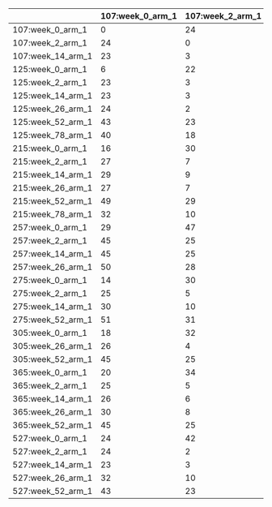  | | 107:week_0_arm_1 | 107:week_2_arm_1 | 107:week_14_arm_1 | 125:week_0_arm_1 | 125:week_2_arm_1 | 125:week_14_arm_1 | 125:week_26_arm_1 | 125:week_52_arm_1 | 125:week_78_arm_1 | 215:week_0_arm_1 | 215:week_2_arm_1 | 215:week_14_arm_1 | 215:week_26_arm_1 | 215:week_52_arm_1 | 215:week_78_arm_1 | 257:week_0_arm_1 | 257:week_2_arm_1 | 257:week_14_arm_1 | 257:week_26_arm_1 | 275:week_0_arm_1 | 275:week_2_arm_1 | 275:week_14_arm_1 | 275:week_52_arm_1 | 305:week_0_arm_1 | 305:week_26_arm_1 | 305:week_52_arm_1 | 365:week_0_arm_1 | 365:week_2_arm_1 | 365:week_14_arm_1 | 365:week_26_arm_1 | 365:week_52_arm_1 | 527:week_0_arm_1 | 527:week_2_arm_1 | 527:week_14_arm_1 | 527:week_26_arm_1 | 527:week_52_arm_1 | 
 | - | - |- |- |- |- |- |- |- |- |- |- |- |- |- |- |- |- |- |- |- |- |- |- |- |- |- |- |- |- |- |- |- |- |- |- |- | 
 | 107:week_0_arm_1 | 0 | 24 | 23 | 6 | 23 | 23 | 24 | 43 | 40 | 16 | 27 | 29 | 27 | 49 | 32 | 29 | 45 | 45 | 50 | 14 | 25 | 30 | 51 | 18 | 26 | 45 | 20 | 25 | 26 | 30 | 45 | 24 | 24 | 23 | 32 | 43 | 
 | 107:week_2_arm_1 | 24 | 0 | 3 | 22 | 3 | 3 | 2 | 23 | 18 | 30 | 7 | 9 | 7 | 29 | 10 | 47 | 25 | 25 | 28 | 30 | 5 | 10 | 31 | 32 | 4 | 25 | 34 | 5 | 6 | 8 | 25 | 42 | 2 | 3 | 10 | 23 | 
 | 107:week_14_arm_1 | 23 | 3 | 0 | 21 | 2 | 2 | 3 | 22 | 19 | 29 | 6 | 8 | 6 | 28 | 11 | 46 | 24 | 24 | 29 | 29 | 4 | 9 | 30 | 31 | 5 | 24 | 33 | 4 | 5 | 9 | 24 | 41 | 3 | 2 | 11 | 22 | 
 | 125:week_0_arm_1 | 6 | 22 | 21 | 0 | 21 | 21 | 22 | 41 | 38 | 14 | 25 | 27 | 25 | 47 | 30 | 29 | 43 | 43 | 48 | 12 | 23 | 28 | 49 | 16 | 24 | 43 | 18 | 23 | 24 | 28 | 43 | 24 | 22 | 21 | 30 | 41 | 
 | 125:week_2_arm_1 | 23 | 3 | 2 | 21 | 0 | 2 | 3 | 22 | 19 | 29 | 6 | 8 | 6 | 28 | 11 | 46 | 24 | 24 | 29 | 29 | 4 | 9 | 30 | 31 | 5 | 24 | 33 | 4 | 5 | 9 | 24 | 41 | 3 | 2 | 11 | 22 | 
 | 125:week_14_arm_1 | 23 | 3 | 2 | 21 | 2 | 0 | 3 | 22 | 19 | 29 | 6 | 8 | 6 | 28 | 11 | 46 | 24 | 24 | 29 | 29 | 4 | 9 | 30 | 31 | 5 | 24 | 33 | 4 | 5 | 9 | 24 | 41 | 3 | 2 | 11 | 22 | 
 | 125:week_26_arm_1 | 24 | 2 | 3 | 22 | 3 | 3 | 0 | 23 | 18 | 30 | 7 | 9 | 7 | 29 | 10 | 47 | 25 | 25 | 28 | 30 | 5 | 10 | 31 | 32 | 4 | 25 | 34 | 5 | 6 | 8 | 25 | 42 | 2 | 3 | 10 | 23 | 
 | 125:week_52_arm_1 | 43 | 23 | 22 | 41 | 22 | 22 | 23 | 0 | 7 | 49 | 26 | 28 | 26 | 8 | 15 | 26 | 4 | 4 | 9 | 49 | 24 | 29 | 10 | 51 | 25 | 4 | 53 | 24 | 25 | 29 | 4 | 21 | 23 | 22 | 15 | 2 | 
 | 125:week_78_arm_1 | 40 | 18 | 19 | 38 | 19 | 19 | 18 | 7 | 0 | 46 | 23 | 25 | 23 | 13 | 10 | 31 | 9 | 9 | 12 | 46 | 21 | 26 | 15 | 48 | 20 | 9 | 50 | 21 | 22 | 24 | 9 | 26 | 18 | 19 | 10 | 7 | 
 | 215:week_0_arm_1 | 16 | 30 | 29 | 14 | 29 | 29 | 30 | 49 | 46 | 0 | 33 | 27 | 33 | 43 | 38 | 37 | 51 | 51 | 56 | 12 | 31 | 34 | 45 | 22 | 32 | 51 | 18 | 31 | 30 | 36 | 51 | 34 | 30 | 29 | 38 | 49 | 
 | 215:week_2_arm_1 | 27 | 7 | 6 | 25 | 6 | 6 | 7 | 26 | 23 | 33 | 0 | 12 | 2 | 32 | 15 | 50 | 28 | 28 | 33 | 33 | 8 | 13 | 34 | 35 | 9 | 28 | 29 | 8 | 9 | 13 | 28 | 45 | 7 | 6 | 15 | 26 | 
 | 215:week_14_arm_1 | 29 | 9 | 8 | 27 | 8 | 8 | 9 | 28 | 25 | 27 | 12 | 0 | 12 | 26 | 17 | 50 | 30 | 30 | 35 | 23 | 10 | 13 | 28 | 37 | 11 | 30 | 31 | 10 | 9 | 15 | 30 | 47 | 9 | 8 | 17 | 28 | 
 | 215:week_26_arm_1 | 27 | 7 | 6 | 25 | 6 | 6 | 7 | 26 | 23 | 33 | 2 | 12 | 0 | 32 | 15 | 50 | 28 | 28 | 33 | 33 | 8 | 13 | 34 | 35 | 9 | 28 | 29 | 8 | 9 | 13 | 28 | 45 | 7 | 6 | 15 | 26 | 
 | 215:week_52_arm_1 | 49 | 29 | 28 | 47 | 28 | 28 | 29 | 8 | 13 | 43 | 32 | 26 | 32 | 0 | 21 | 30 | 10 | 10 | 15 | 47 | 30 | 33 | 4 | 57 | 31 | 10 | 55 | 30 | 29 | 35 | 10 | 27 | 29 | 28 | 21 | 8 | 
 | 215:week_78_arm_1 | 32 | 10 | 11 | 30 | 11 | 11 | 10 | 15 | 10 | 38 | 15 | 17 | 15 | 21 | 0 | 39 | 17 | 17 | 20 | 38 | 13 | 18 | 23 | 40 | 12 | 17 | 42 | 13 | 14 | 16 | 17 | 34 | 10 | 11 | 2 | 15 | 
 | 257:week_0_arm_1 | 29 | 47 | 46 | 29 | 46 | 46 | 47 | 26 | 31 | 37 | 50 | 50 | 50 | 30 | 39 | 0 | 24 | 24 | 29 | 31 | 44 | 47 | 28 | 37 | 45 | 24 | 37 | 44 | 43 | 49 | 24 | 7 | 47 | 46 | 39 | 26 | 
 | 257:week_2_arm_1 | 45 | 25 | 24 | 43 | 24 | 24 | 25 | 4 | 9 | 51 | 28 | 30 | 28 | 10 | 17 | 24 | 0 | 2 | 7 | 47 | 22 | 27 | 8 | 49 | 23 | 2 | 51 | 22 | 23 | 27 | 2 | 23 | 25 | 24 | 17 | 4 | 
 | 257:week_14_arm_1 | 45 | 25 | 24 | 43 | 24 | 24 | 25 | 4 | 9 | 51 | 28 | 30 | 28 | 10 | 17 | 24 | 2 | 0 | 7 | 47 | 22 | 27 | 8 | 49 | 23 | 2 | 51 | 22 | 23 | 27 | 2 | 23 | 25 | 24 | 17 | 4 | 
 | 257:week_26_arm_1 | 50 | 28 | 29 | 48 | 29 | 29 | 28 | 9 | 12 | 56 | 33 | 35 | 33 | 15 | 20 | 29 | 7 | 7 | 0 | 52 | 27 | 32 | 13 | 46 | 26 | 7 | 56 | 27 | 28 | 22 | 7 | 28 | 28 | 29 | 20 | 9 | 
 | 275:week_0_arm_1 | 14 | 30 | 29 | 12 | 29 | 29 | 30 | 49 | 46 | 12 | 33 | 23 | 33 | 47 | 38 | 31 | 47 | 47 | 52 | 0 | 27 | 30 | 45 | 18 | 28 | 47 | 12 | 27 | 26 | 32 | 47 | 32 | 30 | 29 | 38 | 49 | 
 | 275:week_2_arm_1 | 25 | 5 | 4 | 23 | 4 | 4 | 5 | 24 | 21 | 31 | 8 | 10 | 8 | 30 | 13 | 44 | 22 | 22 | 27 | 27 | 0 | 7 | 28 | 29 | 3 | 22 | 31 | 2 | 3 | 7 | 22 | 43 | 5 | 4 | 13 | 24 | 
 | 275:week_14_arm_1 | 30 | 10 | 9 | 28 | 9 | 9 | 10 | 29 | 26 | 34 | 13 | 13 | 13 | 33 | 18 | 47 | 27 | 27 | 32 | 30 | 7 | 0 | 31 | 34 | 8 | 27 | 34 | 7 | 6 | 12 | 27 | 48 | 10 | 9 | 18 | 29 | 
 | 275:week_52_arm_1 | 51 | 31 | 30 | 49 | 30 | 30 | 31 | 10 | 15 | 45 | 34 | 28 | 34 | 4 | 23 | 28 | 8 | 8 | 13 | 45 | 28 | 31 | 0 | 55 | 29 | 8 | 53 | 28 | 27 | 33 | 8 | 29 | 31 | 30 | 23 | 10 | 
 | 305:week_0_arm_1 | 18 | 32 | 31 | 16 | 31 | 31 | 32 | 51 | 48 | 22 | 35 | 37 | 35 | 57 | 40 | 37 | 49 | 49 | 46 | 18 | 29 | 34 | 55 | 0 | 30 | 49 | 22 | 29 | 30 | 26 | 49 | 36 | 32 | 31 | 40 | 51 | 
 | 305:week_26_arm_1 | 26 | 4 | 5 | 24 | 5 | 5 | 4 | 25 | 20 | 32 | 9 | 11 | 9 | 31 | 12 | 45 | 23 | 23 | 26 | 28 | 3 | 8 | 29 | 30 | 0 | 23 | 32 | 3 | 4 | 6 | 23 | 44 | 4 | 5 | 12 | 25 | 
 | 305:week_52_arm_1 | 45 | 25 | 24 | 43 | 24 | 24 | 25 | 4 | 9 | 51 | 28 | 30 | 28 | 10 | 17 | 24 | 2 | 2 | 7 | 47 | 22 | 27 | 8 | 49 | 23 | 0 | 51 | 22 | 23 | 27 | 2 | 23 | 25 | 24 | 17 | 4 | 
 | 365:week_0_arm_1 | 20 | 34 | 33 | 18 | 33 | 33 | 34 | 53 | 50 | 18 | 29 | 31 | 29 | 55 | 42 | 37 | 51 | 51 | 56 | 12 | 31 | 34 | 53 | 22 | 32 | 51 | 0 | 31 | 30 | 36 | 51 | 38 | 34 | 33 | 42 | 53 | 
 | 365:week_2_arm_1 | 25 | 5 | 4 | 23 | 4 | 4 | 5 | 24 | 21 | 31 | 8 | 10 | 8 | 30 | 13 | 44 | 22 | 22 | 27 | 27 | 2 | 7 | 28 | 29 | 3 | 22 | 31 | 0 | 3 | 7 | 22 | 43 | 5 | 4 | 13 | 24 | 
 | 365:week_14_arm_1 | 26 | 6 | 5 | 24 | 5 | 5 | 6 | 25 | 22 | 30 | 9 | 9 | 9 | 29 | 14 | 43 | 23 | 23 | 28 | 26 | 3 | 6 | 27 | 30 | 4 | 23 | 30 | 3 | 0 | 8 | 23 | 44 | 6 | 5 | 14 | 25 | 
 | 365:week_26_arm_1 | 30 | 8 | 9 | 28 | 9 | 9 | 8 | 29 | 24 | 36 | 13 | 15 | 13 | 35 | 16 | 49 | 27 | 27 | 22 | 32 | 7 | 12 | 33 | 26 | 6 | 27 | 36 | 7 | 8 | 0 | 27 | 48 | 8 | 9 | 16 | 29 | 
 | 365:week_52_arm_1 | 45 | 25 | 24 | 43 | 24 | 24 | 25 | 4 | 9 | 51 | 28 | 30 | 28 | 10 | 17 | 24 | 2 | 2 | 7 | 47 | 22 | 27 | 8 | 49 | 23 | 2 | 51 | 22 | 23 | 27 | 0 | 23 | 25 | 24 | 17 | 4 | 
 | 527:week_0_arm_1 | 24 | 42 | 41 | 24 | 41 | 41 | 42 | 21 | 26 | 34 | 45 | 47 | 45 | 27 | 34 | 7 | 23 | 23 | 28 | 32 | 43 | 48 | 29 | 36 | 44 | 23 | 38 | 43 | 44 | 48 | 23 | 0 | 42 | 41 | 34 | 21 | 
 | 527:week_2_arm_1 | 24 | 2 | 3 | 22 | 3 | 3 | 2 | 23 | 18 | 30 | 7 | 9 | 7 | 29 | 10 | 47 | 25 | 25 | 28 | 30 | 5 | 10 | 31 | 32 | 4 | 25 | 34 | 5 | 6 | 8 | 25 | 42 | 0 | 3 | 10 | 23 | 
 | 527:week_14_arm_1 | 23 | 3 | 2 | 21 | 2 | 2 | 3 | 22 | 19 | 29 | 6 | 8 | 6 | 28 | 11 | 46 | 24 | 24 | 29 | 29 | 4 | 9 | 30 | 31 | 5 | 24 | 33 | 4 | 5 | 9 | 24 | 41 | 3 | 0 | 11 | 22 | 
 | 527:week_26_arm_1 | 32 | 10 | 11 | 30 | 11 | 11 | 10 | 15 | 10 | 38 | 15 | 17 | 15 | 21 | 2 | 39 | 17 | 17 | 20 | 38 | 13 | 18 | 23 | 40 | 12 | 17 | 42 | 13 | 14 | 16 | 17 | 34 | 10 | 11 | 0 | 15 | 
 | 527:week_52_arm_1 | 43 | 23 | 22 | 41 | 22 | 22 | 23 | 2 | 7 | 49 | 26 | 28 | 26 | 8 | 15 | 26 | 4 | 4 | 9 | 49 | 24 | 29 | 10 | 51 | 25 | 4 | 53 | 24 | 25 | 29 | 4 | 21 | 23 | 22 | 15 | 0 | 
